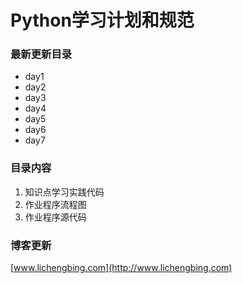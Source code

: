 # Python学习计划和规范
### 最新更新目录
* day1
* day2
* day3
* day4
* day5
* day6
* day7
  
### 目录内容
1. 知识点学习实践代码
2. 作业程序流程图
3. 作业程序源代码
  
### 博客更新
[www.lichengbing.com](http://www.lichengbing.com)



